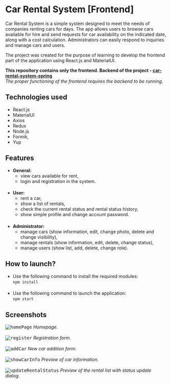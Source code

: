 # Car Rental System [Frontend]
Car Rental System is a simple system designed to meet the needs of companies renting cars for days. The app allows users to browse cars available for hire and send requests for car availability on the indicated date, along with a cost calculation. Administrators can easily respond to inquiries and manage cars and users.

The project was created for the purpose of learning to develop the frontend part of the application using React.js and MaterialUI.

**This repository contains only the frontend. Backend of the project - [car-rental-system-spring](https://github.com/Mr-Victor16/car-rental-system-spring)**  
_The proper functioning of the frontend requires the backend to be running._

## Technologies used
+ React.js
+ MaterialUI
+ Axios
+ Redux
+ Node.js
+ Formik,
+ Yup

## Features
+ **General:**
  + view cars available for rent,
  + login and registration in the system.
####
+ **User:**
  + rent a car,
  + show a list of rentals,
  + check the current rental status and rental status history,
  + show simple profile and change account password.
####
+ **Administrator:**
  + manage cars (show information, edit, change photo, delete and change visibility),
  + manage rentals (show information, edit, delete, change status),
  + manage users (show list, add, delete, change role).

## How to launch?
+ Use the following command to install the required modules:  
`npm install`
####
+ Use the following command to launch the application:  
`npm start`

## Screenshots
<kbd>![homePage](https://github.com/Mr-Victor16/car-rental-system-react/assets/101965882/880a40a4-9b62-400e-a393-8c2f0c25f377)</kbd>
_Homepage._<br /><br />
<kbd>![register](https://github.com/Mr-Victor16/car-rental-system-react/assets/101965882/ede33a1c-dcba-44fb-9529-b34a1dd3efad)</kbd>
_Registration form._<br /><br />
<kbd>![addCar](https://github.com/Mr-Victor16/car-rental-system-react/assets/101965882/75fe3067-19c0-42b7-98ea-8afeabeb54a3)</kbd>
_New car addition form._<br /><br />
<kbd>![showCarInfo](https://github.com/Mr-Victor16/car-rental-system-react/assets/101965882/171378b4-56e9-479b-8598-1ade4cb41ae4)</kbd>
_Preview of car information._<br /><br />
<kbd>![updateRentalStatus](https://github.com/Mr-Victor16/car-rental-system-react/assets/101965882/30af8412-543d-4971-b1e9-160fde0b52ee)</kbd>
_Preview of the rental list with status update dialog._
